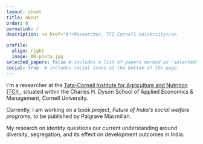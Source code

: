 ```yaml
---
layout: about
title: about
order: 0
permalink: /
description: <a href="#">Researcher, TCI Cornell University</a>.

profile:
  align: right
  image: AR-photo.jpg
selected_papers: false # includes a list of papers marked as "selected={true}"
social: true  # includes social icons at the bottom of the page
---
```


I&#39;m a researcher at the <a href="https://www.tci.cornell.edu/">Tata-Cornell Institute for Agriculture and Nutrition (TCI) </a>, situated within the Charles H. Dyson School of Applied Economics & Management, Cornell University.

Currently, I am working on a book project, *Future of India's social welfare programs,* to be published by Palgrave Macmillan. 

My research on identity questions our current understanding around diversity, segregation, and its effect on development outcomes in India.


